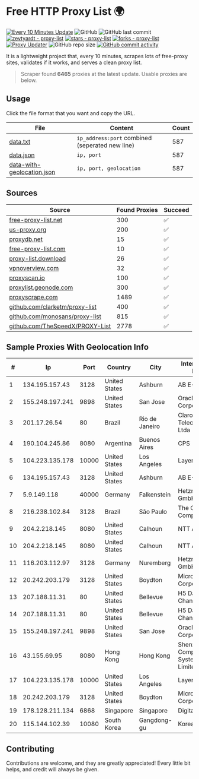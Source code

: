 
# Free HTTP Proxy List 🌍

[![Every 10 Minutes Update](https://github.com/mertguvencli/http-proxy-list/actions/workflows/main.yml/badge.svg?branch=main)](https://github.com/mertguvencli/http-proxy-list/actions/workflows/main.yml)
![GitHub](https://img.shields.io/github/license/mertguvencli/http-proxy-list)
![GitHub last commit](https://img.shields.io/github/last-commit/mertguvencli/http-proxy-list)
[![zevtyardt - proxy-list](https://img.shields.io/static/v1?label=zevtyardt&message=proxy-list&color=blue&logo=github)](https://github.com/zevtyardt/proxy-list "Go to GitHub repo")
[![stars - proxy-list](https://img.shields.io/github/stars/zevtyardt/proxy-list?style=social)](https://github.com/zevtyardt/proxy-list)
[![forks - proxy-list](https://img.shields.io/github/forks/zevtyardt/proxy-list?style=social)](https://github.com/zevtyardt/proxy-list)
[![Proxy Updater](https://github.com/zevtyardt/proxy-list/workflows/Proxy%20Updater/badge.svg)](https://github.com/zevtyardt/proxy-list/actions?query=workflow:"Proxy+Updater")
![GitHub repo size](https://img.shields.io/github/repo-size/zevtyardt/proxy-list)
[![GitHub commit activity](https://img.shields.io/github/commit-activity/m/zevtyardt/proxy-list?logo=commits)](https://github.com/zevtyardt/proxy-list/commits/main)

It is a lightweight project that, every 10 minutes, scrapes lots of free-proxy sites, validates if it works, and serves a clean proxy list.

> Scraper found **6465** proxies at the latest update. Usable proxies are below.

## Usage

Click the file format that you want and copy the URL.

|File|Content|Count|
|----|-------|-----|
|[data.txt](https://raw.githubusercontent.com/mertguvencli/http-proxy-list/main/proxy-list/data.txt)|`ip_address:port` combined (seperated new line)|587|
|[data.json](https://raw.githubusercontent.com/mertguvencli/http-proxy-list/main/proxy-list/data.json)|`ip, port`|587|
|[data-with-geolocation.json](https://raw.githubusercontent.com/mertguvencli/http-proxy-list/main/proxy-list/data-with-geolocation.json)|`ip, port, geolocation`|587|

## Sources

|Source|Found Proxies|Succeed|
|------|-------------|-------|
|[free-proxy-list.net](https://free-proxy-list.net)|300|✅|
|[us-proxy.org](https://www.us-proxy.org)|200|✅|
|[proxydb.net](http://proxydb.net)|15|✅|
|[free-proxy-list.com](https://free-proxy-list.com/?page=&port=&type%5B%5D=http&type%5B%5D=https&up_time=0&search=Search)|10|✅|
|[proxy-list.download](https://www.proxy-list.download/HTTP)|26|✅|
|[vpnoverview.com](https://vpnoverview.com/privacy/anonymous-browsing/free-proxy-servers)|32|✅|
|[proxyscan.io](https://www.proxyscan.io)|100|✅|
|[proxylist.geonode.com](https://proxylist.geonode.com/api/proxy-list?limit=300&page=1&sort_by=lastChecked&sort_type=desc&protocols=http,https)|300|✅|
|[proxyscrape.com](https://api.proxyscrape.com/v2/?request=displayproxies&protocol=http&timeout=10000&country=all&ssl=all&anonymity=all)|1489|✅|
|[github.com/clarketm/proxy-list](https://raw.githubusercontent.com/clarketm/proxy-list/master/proxy-list-raw.txt)|400|✅|
|[github.com/monosans/proxy-list](https://raw.githubusercontent.com/monosans/proxy-list/main/proxies/http.txt)|815|✅|
|[github.com/TheSpeedX/PROXY-List](https://raw.githubusercontent.com/TheSpeedX/PROXY-List/master/http.txt)|2778|✅|


## Sample Proxies With Geolocation Info

|#|Ip|Port|Country|City|Internet Service Provider|
|-|--|----|-------|----|-------------------------|
|1|134.195.157.43|3128|United States|Ashburn|AB E-Commerce|
|2|155.248.197.241|9898|United States|San Jose|Oracle Corporation|
|3|201.17.26.54|80|Brazil|Rio de Janeiro|Claro NXT Telecomunicacoes Ltda|
|4|190.104.245.86|8080|Argentina|Buenos Aires|CPS|
|5|104.223.135.178|10000|United States|Los Angeles|LayerHost|
|6|134.195.157.43|3128|United States|Ashburn|AB E-Commerce|
|7|5.9.149.118|40000|Germany|Falkenstein|Hetzner Online GmbH|
|8|216.238.102.84|3128|Brazil|São Paulo|The Constant Company|
|9|204.2.218.145|8080|United States|Calhoun|NTT America, Inc.|
|10|204.2.218.145|8080|United States|Calhoun|NTT America, Inc.|
|11|116.203.112.97|3128|Germany|Nuremberg|Hetzner Online GmbH|
|12|20.242.203.179|3128|United States|Boydton|Microsoft Corporation|
|13|207.188.11.31|80|United States|Bellevue|H5 Data Centers - Chandler LLC|
|14|207.188.11.31|80|United States|Bellevue|H5 Data Centers - Chandler LLC|
|15|155.248.197.241|9898|United States|San Jose|Oracle Corporation|
|16|43.155.69.95|8080|Hong Kong|Hong Kong|Shenzhen Tencent Computer Systems Company Limited|
|17|104.223.135.178|10000|United States|Los Angeles|LayerHost|
|18|20.242.203.179|3128|United States|Boydton|Microsoft Corporation|
|19|178.128.211.134|6868|Singapore|Singapore|DigitalOcean, LLC|
|20|115.144.102.39|10080|South Korea|Gangdong-gu|Korea Telecom|



## Contributing

Contributions are welcome, and they are greatly appreciated! Every
little bit helps, and credit will always be given.

